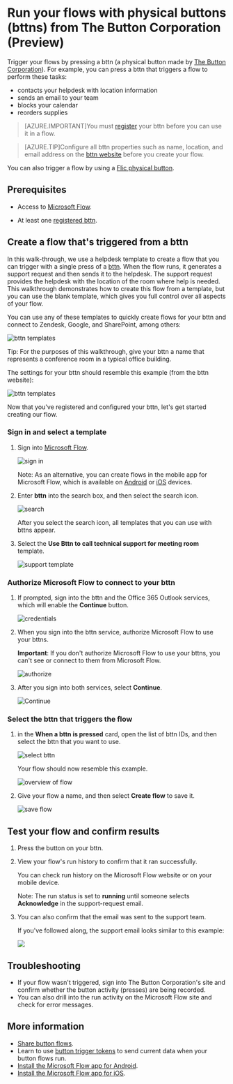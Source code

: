 <properties
	pageTitle="Start flows with bttns | Microsoft Flow"
	description="Learn how to start your flows with a bttn"
	services=""
	suite="flow"
	documentationCenter="na"
	authors="msftman"
	manager="anneta"
	editor=""
	tags=""/>

<tags
	ms.service="flow"
	ms.devlang="na"
	ms.topic="article"
	ms.tgt_pltfrm="na"
	ms.workload="na"
	ms.date="05/30/2017"
	ms.author="deonhe"/>

# Run your flows with physical buttons (bttns) from The Button Corporation (Preview)

Trigger your flows by pressing a bttn (a physical button made by [The Button Corporation](https://my.bt.tn/)). For example, you can press a bttn that triggers a flow to perform these tasks:

- contacts your helpdesk with location information
- sends an email to your team
- blocks your calendar
- reorders supplies

>[AZURE.IMPORTANT]You must [register](https://my.bt.tn/) your bttn before you can use it in a flow.

>[AZURE.TIP]Configure all bttn properties such as name, location, and email address on the [bttn website](https://my.bt.tn/) before you create your flow.

You can also trigger a flow by using a [Flic physical button](./flic-button-flows.md).

## Prerequisites

- Access to [Microsoft Flow](https://flow.microsoft.com).

- At least one [registered bttn](https://my.bt.tn/).

## Create a flow that's triggered from a bttn

In this walk-through, we use a helpdesk template to create a flow that you can trigger with a single press of a [bttn](https://my.bt.tn/). When the flow runs, it generates a support request and then sends it to the helpdesk. The support request provides the helpdesk with the location of the room where help is needed. This walkthrough demonstrates how to create this flow from a template, but you can use the blank template, which gives you full control over all aspects of your flow.

You can use any of these templates to quickly create flows for your bttn and connect to Zendesk, Google, and SharePoint, among others:

![bttn templates](./media/bttn-button-flows/bttn-templates.png)

Tip: For the purposes of this walkthrough, give your bttn a name that represents a conference room in a typical office building.

The settings for your bttn should resemble this example (from the bttn website):

![bttn templates](./media/bttn-button-flows/bttn-config.png)

Now that you've registered and configured your bttn, let's get started creating our flow.

### Sign in and select a template

1. Sign into [Microsoft Flow](https://flow.microsoft.com).

	![sign in](./media/bttn-button-flows/sign-into-flow.png)

	Note: As an alternative, you can create flows in the mobile app for Microsoft Flow, which is available on [Android](https://aka.ms/flowmobiledocsandroid) or [iOS](https://aka.ms/flowmobiledocsios) devices.

1. Enter **bttn** into the search box, and then select the search icon.

	![search](./media/bttn-button-flows/bttn-search-template.png)

	After you select the search icon, all templates that you can use with bttns appear.

1. Select the **Use Bttn to call technical support for meeting room** template.

	![support template](./media/bttn-button-flows/bttn-select-template.png)

### Authorize Microsoft Flow to connect to your bttn

1. If prompted, sign into the bttn and the Office 365 Outlook services, which will enable the **Continue** button.

	![credentials](./media/bttn-button-flows/bttn-provide-credentials.png)

1. When you sign into the bttn service, authorize Microsoft Flow to use your bttns.

	**Important**: If you don't authorize Microsoft Flow to use your bttns, you can't see or connect to them from Microsoft Flow.

	![authorize](./media/bttn-button-flows/authorize-bttn.png)

1. After you sign into both services, select **Continue**.

	![Continue](./media/bttn-button-flows/continue.png)

### Select the bttn that triggers the flow

1. in the **When a bttn is pressed** card, open the list of bttn IDs, and then select the bttn that you want to use.

	![select bttn](./media/bttn-button-flows/bttn-id.png)

	Your flow should now resemble this example.

	![overview of flow](./media/bttn-button-flows/bttn-done.png)

1. Give your flow a name, and then select **Create flow** to save it.

     ![save flow](./media/bttn-button-flows/save.png)

## Test your flow and confirm results

1. Press the button on your bttn.

1. View your flow's run history to confirm that it ran successfully.

	You can check run history on the Microsoft Flow website or on your mobile device.

	Note: The run status is set to **running** until someone selects **Acknowledge** in the support-request email.

1. You can also confirm that the email was sent to the support team.

	If you've followed along, the support email looks similar to this example:

	![](./media/bttn-button-flows/support-request-email.png)

## Troubleshooting

- If your flow wasn't triggered, sign into The Button Corporation's site and confirm whether the button activity (presses) are being recorded.
- You can also drill into the run activity on the Microsoft Flow site and check for error messages.

## More information

- [Share button flows](./share-buttons.md).
- Learn to use [button trigger tokens](./introduction-to-button-trigger-tokens.md) to send current data when your button flows run.
- [Install the Microsoft Flow app for Android](https://aka.ms/flowmobiledocsandroid).
- [Install the Microsoft Flow app for iOS](https://aka.ms/flowmobiledocsios).

